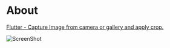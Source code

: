 # About

[Flutter - Capture Image from camera or gallery and apply crop.](https://www.developerlibs.com/2018/08/flutter-capture-image-from-camera-or.html)

![ScreenShot](https://github.com/DeveloperLibs/flutter_image_ppicker/blob/master/screen/demo.gif)

